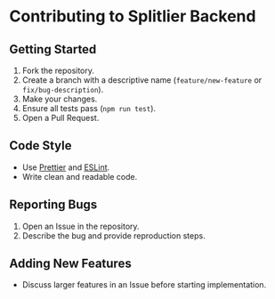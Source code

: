 # Contributing to Splitlier Backend

## Getting Started

1. Fork the repository.
2. Create a branch with a descriptive name (`feature/new-feature` or `fix/bug-description`).
3. Make your changes.
4. Ensure all tests pass (`npm run test`).
5. Open a Pull Request.

## Code Style

- Use [Prettier](https://prettier.io/) and [ESLint](https://eslint.org/).
- Write clean and readable code.

## Reporting Bugs

1. Open an Issue in the repository.
2. Describe the bug and provide reproduction steps.

## Adding New Features

- Discuss larger features in an Issue before starting implementation.
